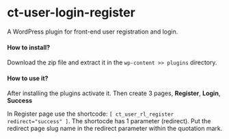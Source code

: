 # ct-user-login-register
A WordPress plugin for front-end user registration and login.

<h4>How to install?</h4>
Download the zip file and extract it in the <code>wp-content >> plugins</code> directory.

<h4>How to use it?</h4>
After installing the plugins activate it. Then create 3 pages, <strong>Register</strong>, <strong>Login</strong>, <strong>Success</strong>

In Register page use the shortcode: <code>[ ct_user_rl_register redirect="success" ]</code>. The shortocde has 1 parameter (redirect). Put the redirect page slug name in the redirect parameter within the quotation mark.

